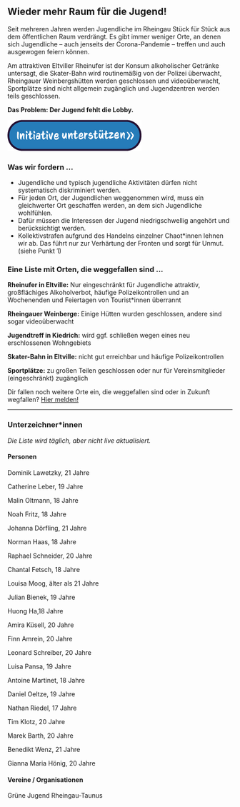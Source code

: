 ## Wieder mehr Raum für die Jugend!

Seit mehreren Jahren werden Jugendliche im Rheingau Stück für Stück aus dem öffentlichen Raum verdrängt. Es gibt immer weniger Orte, an denen sich Jugendliche – auch jenseits der Corona-Pandemie – treffen und auch ausgewogen feiern können. 

Am attraktiven Eltviller Rheinufer ist der Konsum alkoholischer Getränke untersagt, die Skater-Bahn wird routinemäßig von der Polizei überwacht, Rheingauer Weinbergshütten werden geschlossen und videoüberwacht, Sportplätze sind nicht allgemein zugänglich und Jugendzentren werden teils geschlossen.

**Das Problem: Der Jugend fehlt die Lobby.**

[![Initiative unterstützen](/button-small.png)](https://forms.gle/pg3r5DJwm6g1Dbwy5)

### Was wir fordern ...

- Jugendliche und typisch jugendliche Aktivitäten dürfen nicht systematisch diskriminiert werden.
- Für jeden Ort, der Jugendlichen weggenommen wird, muss ein gleichwerter Ort geschaffen werden, an dem sich Jugendliche wohlfühlen.
- Dafür müssen die Interessen der Jugend niedrigschwellig angehört und berücksichtigt werden.
- Kollektivstrafen aufgrund des Handelns einzelner Chaot\*innen lehnen wir ab. Das führt nur zur Verhärtung der Fronten und sorgt für Unmut. (siehe Punkt 1)

### Eine Liste mit Orten, die weggefallen sind ...
**Rheinufer in Eltville:** Nur eingeschränkt für Jugendliche attraktiv, großflächiges Alkoholverbot, häufige Polizeikontrollen und an Wochenenden und Feiertagen von Tourist\*innen überrannt

**Rheingauer Weinberge:** Einige Hütten wurden geschlossen, andere sind sogar videoüberwacht

**Jugendtreff in Kiedrich:** wird ggf. schließen wegen eines neu erschlossenen Wohngebiets

**Skater-Bahn in Eltville:** nicht gut erreichbar und häufige Polizeikontrollen

**Sportplätze:** zu großen Teilen geschlossen oder nur für Vereinsmitglieder (eingeschränkt) zugänglich

Dir fallen noch weitere Orte ein, die weggefallen sind oder in Zukunft wegfallen? [Hier melden!](https://forms.gle/VE1cerB4QKc21n8r8)

---

### Unterzeichner\*innen
_Die Liste wird täglich, aber nicht live aktualisiert._

#### Personen
Dominik Lawetzky, 21 Jahre

Catherine Leber, 19 Jahre

Malin Oltmann, 18 Jahre

Noah Fritz, 18 Jahre

Johanna Dörfling, 21 Jahre

Norman Haas, 18 Jahre

Raphael Schneider, 20 Jahre

Chantal Fetsch, 18 Jahre

Louisa Moog, älter als 21 Jahre

Julian Bienek, 19 Jahre

Huong Ha,18 Jahre

Amira Küsell, 20 Jahre

Finn Amrein, 20 Jahre

Leonard Schreiber, 20 Jahre

Luisa Pansa, 19 Jahre

Antoine Martinet, 18 Jahre

Daniel Oeltze, 19 Jahre

Nathan Riedel, 17 Jahre

Tim Klotz, 20 Jahre

Marek Barth, 20 Jahre

Benedikt Wenz, 21 Jahre

Gianna Maria Hönig, 20 Jahre


#### Vereine / Organisationen
Grüne Jugend Rheingau-Taunus


